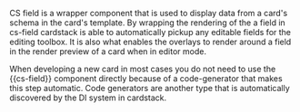 CS field is a wrapper component that is used to display data from a card's schema in the card's template. By wrapping the rendering of the a field in cs-field cardstack is able to automatically pickup any editable fields for the editing toolbox. It is also what enables the overlays to render around a field in the render preview of a card when in editor mode.

When developing a new card in most cases you do not need to use the {{cs-field}} component directly because of a code-generator that makes this step automatic. Code generators are another type that is automatically discovered by the DI system in cardstack.
